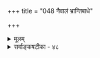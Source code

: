 +++
title = "048 नैवालं भ्रान्तिबाधे"

+++
<details><summary>मूलम्</summary>

नैवालं भ्रान्तिबाधे परमपि तदिदं तत्त्वमस्यादिवाक्यं भ्रान्तोक्तिर्यद्वदादौ श्रुतिकृतनिखिलभ्रान्तिमूलत्वबोधात् ।  
रज्जौ सर्पभ्रमे किं जनयति विदितभ्रान्तवाक्सर्पबाधं स्वप्नेऽहिः स्वप्नबुद्ध्या किमु गलति यदा तत्र च स्वाप्नताधीः ॥ ४८ ॥
</details>

<details><summary>सर्वाङ्कषटीका - ४८</summary>

1 

ऐकात्म्यवादापरपर्याये निर्विशेषाद्वैतवादे, उपदेशानुपपत्तिवत्, अन्यामप्यनुपपत्तिमाह - नैवाल - मित्यादि । **तदिर्द** = अपरोक्षज्ञानहेतुतया भवता प्रतिपादितं **तत्त्वमस्यादिवाक्यम्** = तत्त्वमसि इत्यादिवाक्यंम् **परमपि** = पश्चाज्जातमपि **भ्रान्तिबाधे** = भेदभ्रमबाधे अलंग् नैव सर्वथा न समर्थम् । तत्र हेतुः - भ्रान्तोक्ति- 



[[277]] 

रज्जौ सर्पभ्रमे किं जनयति विदितभ्रान्तवाक् सर्पबाधं 

 

स्वप्नेऽहिः स्वप्नवुद्ध्या किमु गलति यदा तत्र च स्वाप्नताधीः ॥48॥ 

रित्यादि । **श्रुतिकृतनिखिलभ्रान्तिमूलत्वबोधात्** = **श्रुत्या** = आत्मव्यतिरिक्तस्य सर्वस्यापि मिथ्यात्वप्रतिपादक- श्रुत्या **कृतः** = उत्पादितो यद् **निखिलभ्रान्तिमूलत्वबोधः** = सर्वं भ्रममूलमेवेति निश्चयः, तस्मात् आदौ **यद्वत्** = उपदेशात् पूर्वं यथा, तथैव **भ्रान्तोक्तिः** = भ्रान्तपुरुषवचनरूपा यतः, भ्रान्तवचनरूपत्वाविशेषात् अलम् नैव इत्यन्वयः ॥ 

कुतः ? इत्यत्र - रज्जौ सर्पभ्रमे जाते सति यदा कश्चित् ब्रवीति - 'नायं सर्पः किन्तु रज्जुः ' इति, तदा सर्पाभावो ज्ञायते । परन्तु 'नायं सर्पः, किन्तु रज्जुः' इति वाक् भ्रान्तस्य पुरुषस्येति यदि जानाति, तदा विदितभ्रान्तवाक् – 'अयं भ्रान्तः' इति विदितस्य पुरुषस्य वचनम्, सर्पबाधम्- पूर्वगृहीतस्य सर्पस्य निवृत्तिंम् जनयति किम् ? न जनयत्येव । तद्वत् प्रकृते तत्त्वमसिवाक्यमपि ब्रह्म- भिन्नत्वान्मिथ्यैवेति ज्ञाने जाते, कथं तद्वाक्यं प्रपञ्चभ्रमनिवर्तकं स्यात् ? अतो निवर्तकज्ञानानुपपत्तिः दुष्परिहरा ॥ 

नन्वस्तु तर्हि स्वप्न एव दृष्टान्तः । स्वप्ने कदाचित् रज्जौ सर्पभ्रमे जाते, तत्रैव नायं सर्पः, किन्तु रज्जुः इति बाधकज्ञाने जाते, सर्पभ्रमनिवृत्तिरनुभवसिद्धा । सर्वस्यापि स्वप्नस्यापि मिथ्यात्वात्, सर्पभ्रमस्य, तन्निवर्तकज्ञानस्य च मिथ्यात्वेऽपि बाध्यबाधकभावो वर्तत एव । जगतोऽपि स्वप्नवदेवाविचारितरमणीयत्वेन, तद्दृष्टान्तेन सर्वं सङ्गच्छत इति चेत्, अवगतः हार्दो भावः । भवदाचार्ये 'जाग्रत्प्रत्ययः न हि स्वानप्रत्यय- वन्मिथ्याभवितुमर्हति' (ब्र.सू.भा. 2-2-29) इति वदति, बौद्धोपदेशेन नष्टप्रज्ञान् जनान् पुनरास्तिक्यमार्गे क्रमशो नेतुं यतमाने सति, भवांस्तु तद्विपरीततया बौद्धमार्गमेवानुसरन्, बाह्यार्थप्रत्यक्षत्वबाह्यार्थानुमेयत्व- बाह्यार्थमिथ्यात्ववादानां क्रमशः शून्यवादे पर्यवसानमनुमन्वानो दृश्यते । उक्तमेवात : - ' यथायथार्थाश्चिन्त्यन्ते विशीर्यन्ते तथातथा' इति । अतः सर्वमिथ्यात्ववादिनः केवलहैतुकस्य 'अधिकारोऽनुपायत्वान्न वादे शून्यवादिनः' इति कथायामनधिकार एव घोषितो वैदिकाग्रसरैः । अथापीतरे बोधनीया इत्युच्यते- स्वजेऽहिरित्यादि । **स्वप्ने** = स्वप्नसमये दृष्टः **अहिः** = सर्पः, **स्वजबुद्ध्या** = स्वप्न एव जातया नायं सर्पः इति बाधबुद्ध्या गलति **किमु** = अपगच्छेत् किम्? कुतो नापगच्छेदित्यत्र – यदा **च** = यदैव **तत्र** = प्रतिबन्धकज्ञाने **स्वाप्नताधीः** = **स्वप्नकल्पितत्वबुद्धिः** = मिथ्यात्वबुद्धिरिति यावत्, **भवेत्** = तदा तद्- ज्ञानम् सर्पभ्रमनिवर्तकं भवेत् किम्? नैव भवेत् । यस्यां कस्याञ्चिदवस्थायां बाधकज्ञानेऽप्रामाण्यधीर्भवेचेत्, तद्ज्ञानं कस्यापि बाधकं नैव भवेत् । अत एव किल तार्किकैरपि अप्रामाण्यज्ञानानास्कन्दिततदभावत्तानिश्चय एव प्रतिबन्धकः इति निरणायि । बाध्यबाधकभास्थले बाधकज्ञानं भ्रमो वा भवतु, प्रमा वा भवतु बाधकज्ञाने भ्रमत्वानिश्चयोऽपेक्षितः । एवञ्च ब्रह्मव्यतिरिक्तसर्वमिथ्यात्वज्ञानवतः 'तत्त्वमसि' इति वाक्यजन्यज्ञानेऽपि मिथ्यात्वनिश्चयावश्यंभावात् तद्ज्ञानं संसारबन्धकनिवर्तकं न भवितुमर्हतीति निवर्तकानुपपत्तिः दुष्परिहरा । 



 

[[278]] 

यद्यपि सिद्धान्ते स्वप्नस्य सत्यत्वमङ्गीक्रियते, अथापि, जगतस्सत्यत्वाङ्गीकारेऽपि यथा रज्जुसर्पभ्रमः प्रमाण- सिद्धः, तद्वदेव स्वप्नेऽप्यस्ति विभाग इति दृष्ट्या, आपाततो लोकानुभवानुरोधेन वा दूषणमुक्तमिति ज्ञेयम् ॥ 

'ब्रह्मव्यतिरिक्तं सर्वं मिथ्या' इति वादे वेदानामपि ब्रह्मव्यतिरिक्तत्वात् मिथ्यात्वे सिद्धे, 'तत्त्वमसि' इत्यादिवाक्यानामपि मिथ्यात्वात् तज्जन्यं ज्ञानं प्रपञ्चभ्रमनिवर्तकं कथं भवेत् ? इति शङ्कायाम्-ते इत्थं समादधिरे- - सत्यम्, सर्वं मिथ्यैव । एवमपि वेदस्य सर्वस्यापि मिथ्यात्वेऽपि सगुणवाक्यापेक्षया निर्गुणवाक्यानि प्रबलानि; भेदप्रतिपादकवाक्यापेक्षया **अभेदप्रतिपादकानि** = भेदनिषेधपराणि 'तत्त्वमसि' इत्यादिवाक्यानि प्रबलानि । विधिरूपवाक्यापेक्षया निषेधरूपाणां वाक्यानां प्रबलत्वात् । विधिवाक्यानां प्रतियोगिसमर्पणेनापि सावकाशत्वात् निषेधवाक्यानां परत्वात् निरवकाशत्वेन प्रबलत्वात् प्रपञ्चभ्रमबाधः सङ्गच्छते । एवञ्चैक्योपदेशेन ब्रह्मव्यतिरिक्त- मिथ्यात्वसिद्धिरिति । 'भूतले घटो नास्ति' इति वाक्ये भूतले घटः अस्ति इत्येतावान् भागः भूतले घटस्य सत्तां प्रतिपादयति । तत्रैव ‘न' इत्येकस्य संयोजनेन, इतरभागस्सर्वोऽपि 'न' इत्यस्य शेषभूतमर्थमेव वदेत्, न तु स्वतन्त्रं कञ्चनार्थम् । निषेधस्तावान् बलवान् । एवञ्च वेदेऽपि तथैव ऐक्यस्य भेदनिषेधरूपत्वात्, भेदप्रतिपादकस्सर्वोऽपि भागः निषेधशेषभूत एवेति, तेषां वाक्यानां स्वार्थे तात्पर्यं नास्त्येव । अतः तत्त्वमसि इत्यादिवाक्यानि प्रबलानि, महावाक्यानीत्युच्यन्ते । एवं पूर्वपक्षे सिद्धान्त उच्यते ॥ 

सिद्धान्तस्तु - बाध्यबाधकभावस्थले सर्वत्र सावकाशं बाध्यम्, निरवकाशं बाधकमित्येव रहस्यम् । एकस्मिन् देशे, एकस्मिन् काले, एकेन रूपेण ज्ञातस्य; देशान्तरे, कालान्तरे, रूपान्तरेण ज्ञातत्व- भ्रमे जाते, तस्य प्रमात्मकेन ज्ञानेन निरासः क्रियते । यथा पूर्वकालावच्छेदेन रक्ते सति घटे, कालान्तरवच्छेदेन पाकवशात् नीले सति 'रक्तो घटोऽस्ति' इति व्यवहारे कृते 'अस्ति' इति वर्तमानत्वाभिधानात् 'इदानीं रक्तो घटो नास्ति' इति ज्ञानस्य प्रमात्वात् पूर्वं ज्ञानं बाध्यम्, कालान्तरविषयतया नेतुं शक्यम् सावकाशं भ्रमरूपं भवति । परं प्रमारूपम् अन्यथा नेतुमशक्यम् निरवकाशं बाधकम् भवति । ' ब्रह्मव्यतिरिक्तं सर्वं मिथ्या' इति पक्षे, पूर्वस्य भेदज्ञानस्य यथा भ्रमत्वम्, तथैव परस्याभेदज्ञानस्यापि ब्रह्मव्यतिरिक्तत्वेन मिथ्यात्वात् भ्रमरूपत्वे सिद्धे, उभयोरपि ज्ञानयोः भ्रमत्वाविशेषे कथं पूर्वस्य परेण बाधः ? 

ननु परस्य भ्रमरूपत्वेऽपि बाधकत्वं वर्तत एव । यथा रज्जौ सर्पभ्रमे जाते 'नायं सर्पः, किन्तु रज्जुः' इति ज्ञानं तस्य बाधकम्, तथैव 'नायं सर्पः, किन्तु अम्बुधारा' इति ज्ञानस्य भ्रमरूपस्यापि सर्पभ्रमबाधकत्वं दृश्यते । अतः परत्वमेव बाधकत्वे प्रयोजकम्, न तु प्रमात्वं भ्रमत्वं वेति चेत्, एवं तर्हि 'तत्त्वमसि' इतिवाक्यजन्यज्ञानस्यापि भ्रमत्वे बाधकाभावात्, भ्रमात्मकेन तेन ज्ञानेन जीवब्रह्मैक्यस्याप्य- सिद्धिप्रसङ्गः । परत्वमात्रस्य बाधकत्वप्रयोजकत्वे 'सर्वं शून्यम्' इति सर्वनिषेधस्य तत्त्वमस्यपेक्षयापि परत्वात् शून्यवादावतारश्च । निरधिष्ठानभ्रमस्यासंभवात् शून्यवादो न साधीयानिति चेत्, निर्विशेषवादस्य दुरुपपादत्वत् त्वद्वादोऽपि न साधीयान् । सामान्याकारेणावगतस्य विशेषाकारेणानवगतस्यैव वस्तुनो भ्रमा- धिष्ठानत्वसंभवः । भास्वरशुकुरूपेणावगतस्य शुक्तित्वेनानवगतस्यैव रजतभ्रमाधिष्ठानत्वात् । विशेषाकारावगमें सत्येव रजतभ्रमनिवृत्तेर्दशनात् । अतः ब्रह्मव्यतिरिक्तसर्वमिथ्यात्वे, ब्रह्मणो निर्विशेषत्वे च प्रपञ्चभ्रमस्य, 

[[279]] 

 

[[119]]. 

[असत्यात्सत्यसिद्धिनिरासः ] 

छायादिर्न त्वसत्यः सदवगतिकरः तत्र हेतुर्हि तद्धीः 

साध्यज्ञप्त्यादिवत् सा स्वयमिह न मृषा, नास्ति धीरित्यबाधात् । 

तन्निवृत्तेश्च कथञ्चिदपि न संभवः । किञ्च सर्पभ्रमनिवर्तके अम्बुधाराज्ञाने भ्रान्तिरूपेऽपि, तत्र भ्रान्तित्वाज्ञानादेव बाधकत्वं संभवति, निरवकाशत्वात् । अगृहीताप्रमाण्यकत्वमात्रं प्रतिबन्धकज्ञानविशेषणम् ; न तु गृहीतप्रामाण्य- कत्वमपि, प्रथमं तत्र प्रामाण्यग्रहणस्यासंभवात् । यद्यपि वेदान्तिनः स्वतः प्रामाण्यवादिनः, अथाप्यौत्सर्गिकं तत् स्वतः प्रामाण्यम् विद्यमानमप्यविद्यमानमिव, संशयादिक्षमत्वात् । स्वतःप्रामाण्यपक्षेऽपि अगृहीताप्रामाण्य- कत्वस्यानपायात् । एवञ्च अम्बुधाराज्ञाने अप्रामाण्यग्रहे जाते तु, तस्य प्रतिबन्धकत्वं न स्यादेव । ननु रज्जुसर्पभ्रमं प्रति अम्बुधाराभ्रमस्य बाधकत्वे परत्वापेक्षयान्यत्कारणं किं पश्यति भवान् ? उक्तमत्र वक्तव्यम्। अप्रमात्वज्ञानाभाव एव बाधकत्वप्रयोजकोऽम्बुधाराभ्रमस्येति । अम्बुधाराज्ञाने वर्तमानोऽप्रमात्वज्ञानाभावः अस्य द्वितीयज्ञानस्यानवकाशत्वं प्रदर्शयन्, अत एव प्राथमिकज्ञानस्य सावकाशतामापादयति । अतः सर्वत्रापि सावकाशत्वनिरवकाशत्वे एव बाध्यबाधकभावप्रयोजके । प्रकृते तु तत्त्वमसिवाक्यजन्यज्ञाने ब्रह्मव्यतिरिक्त- मिथ्यात्वज्ञानेन मिथ्याविषयकत्वनिश्चयेन सावकाशत्वात् प्रपञ्चभ्रमनिवर्तकत्वं सर्वथा न संभवति ॥ 

नन्वप्रामाण्यज्ञानानास्कन्दितत्वं प्रथमज्ञानेऽपि समानम् । एवं सति द्वितीयमम्बुधाराज्ञानमेव प्रतिबन्धकं- मित्यत्र परत्वमेव प्रयोजकं वक्तव्यमिति चेत्, द्वितीयज्ञानेन प्राथमिकज्ञानस्य अप्रामाण्यज्ञानास्कन्दितत्वेन, तस्य सावकाशत्वं स्वत एव जातमिति, तस्य द्वितीयं ज्ञानं प्रतिबन्धकं भवेत् । नो चेत् प्राथमिकज्ञानेन द्वितीयज्ञानस्यैव बाधः । यथा शङ्खःश्वेत एवेति निश्चयवतः, पित्तदोषवशात् 'पीतः शङ्खः' इति चक्षुषा ज्ञानेऽपि नानेन प्राथमिकं ज्ञानं बाध्यते । प्रत्युत द्वितीयमेव बाध्यते । द्वितीयस्य दोषजन्यत्वज्ञाने सावकाशत्वात् निरवकाशेन प्राथमिक- ज्ञानेन द्वितीयं ज्ञानमेव बाध्यते । दोषजन्यत्वज्ञानाभावे तु प्राथमिकं सावकाशं भवतीति तदेव बाध्यते इत्यादिकं सर्वं शास्त्रान्तरकथारूपम् । एवं वेदान्तशास्त्रमेव तर्कमयं कृतं पण्डितंमन्यैः । आहत्य सावकाशत्वनिरवकाशत्व एव बाध्यबाधकभावप्रयोजके इत्येव परमो निष्कर्ष इत्यलमनया शास्त्रान्तरकथया । परत्वमात्रस्य बाधकत्वे वक्ष्यत्युत्तरम् ' प्राबल्यं चेन्निषेधः पर इति मुखरं तुर्यबुद्धस्य तूर्यम्' (नायक. 56 ) इति ॥ ४८ ॥
</details>
